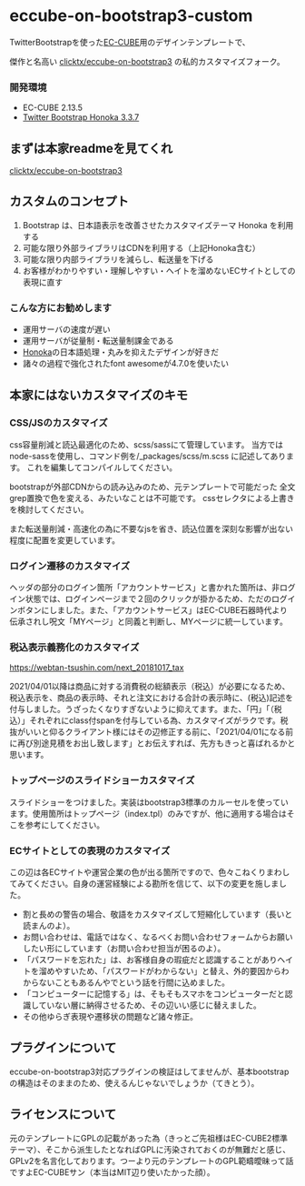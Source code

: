 eccube-on-bootstrap3-custom
====================
TwitterBootstrapを使った[EC-CUBE](http://www.ec-cube.net)用のデザインテンプレートで、

傑作と名高い [clicktx/eccube-on-bootstrap3](https://github.com/clicktx/eccube-on-bootstrap3) の私的カスタマイズフォーク。

### 開発環境
- EC-CUBE 2.13.5
- [Twitter Bootstrap Honoka 3.3.7](https://github.com/windyakin/Honoka)


## まずは本家readmeを見てくれ

[clicktx/eccube-on-bootstrap3](https://github.com/clicktx/eccube-on-bootstrap3)

## カスタムのコンセプト

1. Bootstrap は、日本語表示を改善させたカスタマイズテーマ Honoka を利用する
2. 可能な限り外部ライブラリはCDNを利用する（上記Honoka含む）
3. 可能な限り内部ライブラリを減らし、転送量を下げる
4. お客様がわかりやすい・理解しやすい・ヘイトを溜めないECサイトとしての表現に直す

### こんな方にお勧めします

- 運用サーバの速度が遅い
- 運用サーバが従量制・転送量制課金である
- [Honoka](https://honokak.osaka/)の日本語処理・丸みを抑えたデザインが好きだ
- 諸々の過程で強化されたfont awesomeが4.7.0を使いたい

## 本家にはないカスタマイズのキモ

### CSS/JSのカスタマイズ

css容量削減と読込最適化のため、scss/sassにて管理しています。
当方ではnode-sassを使用し、コマンド例を/_packages/scss/m.scss に記述してあります。
これを編集してコンパイルしてください。

bootstrapが外部CDNからの読み込みのため、元テンプレートで可能だった
全文grep置換で色を変える、みたいなことは不可能です。
cssセレクタによる上書きを検討してください。

また転送量削減・高速化の為に不要なjsを省き、読込位置を深刻な影響が出ない程度に配置を変更しています。

### ログイン遷移のカスタマイズ

ヘッダの部分のログイン箇所「アカウントサービス」と書かれた箇所は、非ログイン状態では、ログインページまで２回のクリックが掛かるため、ただのログインボタンにしました。また、「アカウントサービス」はEC-CUBE石器時代より伝承されし呪文「MYページ」と同義と判断し、MYページに統一しています。


### 税込表示義務化のカスタマイズ

https://webtan-tsushin.com/next_20181017_tax

2021/04/01以降は商品に対する消費税の総額表示（税込）が必要になるため、税込表示を、商品の表示時、それと注文における合計の表示時に、(税込)記述を付与しました。うざったくなりすぎないように抑えてます。また、「円」「（税込）」それぞれにclass付spanを付与している為、カスタマイズがラクです。税抜がいいと仰るクライアント様にはその辺修正する前に、「2021/04/01になる前に再び別途見積をお出し致します」とお伝えすれば、先方もきっと喜ばれるかと思います。


### トップページのスライドショーカスタマイズ

スライドショーをつけました。実装はbootstrap3標準のカルーセルを使っています。使用箇所はトップページ（index.tpl）のみですが、他に適用する場合はそこを参考にしてください。


### ECサイトとしての表現のカスタマイズ

この辺は各ECサイトや運営企業の色が出る箇所ですので、色々こねくりまわしてみてください。自身の運営経験による勘所を信じて、以下の変更を施しました。

- 割と長めの警告の場合、敬語をカスタマイズして短縮化しています（長いと読まんのよ）。
- お問い合わせは、電話ではなく、なるべくお問い合わせフォームからお願いしたい形にしています（お問い合わせ担当が困るのよ）。
- 「パスワードを忘れた」は、お客様自身の瑕疵だと認識することがありヘイトを溜めやすいため、「パスワードがわからない」と替え、外的要因からわからないこともあるんやでという話を行間に込めました。
- 「コンピューターに記憶する」は、そもそもスマホをコンピューターだと認識していない層に納得させるため、その辺いい感じに替えました。
- その他ゆらぎ表現や遷移状の問題など諸々修正。


## プラグインについて
eccube-on-bootstrap3対応プラグインの検証はしてませんが、基本bootstrapの構造はそのままのため、使えるんじゃないでしょうか（てきとう）。


## ライセンスについて
元のテンプレートにGPLの記載があった為（きっとご先祖様はEC-CUBE2標準テーマ）、そこから派生したとなればGPLに汚染されておくのが無難だと感じ、GPLv2を名言化しております。つーより元のテンプレートのGPL範疇曖昧って話ですよEC-CUBEサン（本当はMIT辺り使いたかった顔）。